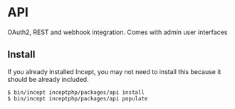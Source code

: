 # API

OAuth2, REST and webhook integration. Comes with admin user interfaces

## Install

If you already installed Incept, you may not need to install this because it
should be already included.

```
$ bin/incept inceptphp/packages/api install
$ bin/incept inceptphp/packages/api populate
```
